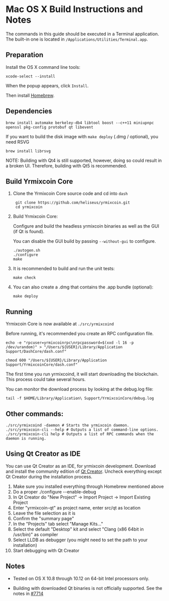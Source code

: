 Mac OS X Build Instructions and Notes
====================================
The commands in this guide should be executed in a Terminal application.
The built-in one is located in `/Applications/Utilities/Terminal.app`.

Preparation
-----------
Install the OS X command line tools:

`xcode-select --install`

When the popup appears, click `Install`.

Then install [Homebrew](https://brew.sh).

Dependencies
----------------------

    brew install automake berkeley-db4 libtool boost --c++11 miniupnpc openssl pkg-config protobuf qt libevent

If you want to build the disk image with `make deploy` (.dmg / optional), you need RSVG

    brew install librsvg

NOTE: Building with Qt4 is still supported, however, doing so could result in a broken UI. Therefore, building with Qt5 is recommended.

Build Yrmixcoin Core
------------------------

1. Clone the Yrmixcoin Core source code and cd into `dash`

        git clone https://github.com/heliseus/yrmixcoin.git
        cd yrmixcoin

2.  Build Yrmixcoin Core:

    Configure and build the headless yrmixcoin binaries as well as the GUI (if Qt is found).

    You can disable the GUI build by passing `--without-gui` to configure.

        ./autogen.sh
        ./configure
        make

3.  It is recommended to build and run the unit tests:

        make check

4.  You can also create a .dmg that contains the .app bundle (optional):

        make deploy

Running
-------

Yrmixcoin Core is now available at `./src/yrmixcoind`

Before running, it's recommended you create an RPC configuration file.

    echo -e "rpcuser=yrmixcoinrpc\nrpcpassword=$(xxd -l 16 -p /dev/urandom)" > "/Users/${USER}/Library/Application Support/DashCore/dash.conf"

    chmod 600 "/Users/${USER}/Library/Application Support/YrmixcoinCore/dash.conf"

The first time you run yrmixcoind, it will start downloading the blockchain. This process could take several hours.

You can monitor the download process by looking at the debug.log file:

    tail -f $HOME/Library/Application\ Support/YrmixcoinCore/debug.log

Other commands:
-------

    ./src/yrmixcoind -daemon # Starts the yrmixcoin daemon.
    ./src/yrmixcoin-cli --help # Outputs a list of command-line options.
    ./src/yrmixcoin-cli help # Outputs a list of RPC commands when the daemon is running.

Using Qt Creator as IDE
------------------------
You can use Qt Creator as an IDE, for yrmixcoin development.
Download and install the community edition of [Qt Creator](https://www.qt.io/download/).
Uncheck everything except Qt Creator during the installation process.

1. Make sure you installed everything through Homebrew mentioned above
2. Do a proper ./configure --enable-debug
3. In Qt Creator do "New Project" -> Import Project -> Import Existing Project
4. Enter "yrmixcoin-qt" as project name, enter src/qt as location
5. Leave the file selection as it is
6. Confirm the "summary page"
7. In the "Projects" tab select "Manage Kits..."
8. Select the default "Desktop" kit and select "Clang (x86 64bit in /usr/bin)" as compiler
9. Select LLDB as debugger (you might need to set the path to your installation)
10. Start debugging with Qt Creator

Notes
-----

* Tested on OS X 10.8 through 10.12 on 64-bit Intel processors only.

* Building with downloaded Qt binaries is not officially supported. See the notes in [#7714](https://github.com/bitcoin/bitcoin/issues/7714)
